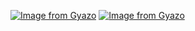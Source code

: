 [![Image from Gyazo](https://i.gyazo.com/d432d1bfc266e1640a8293f7121f5045.jpg)](https://gyazo.com/d432d1bfc266e1640a8293f7121f5045)
[![Image from Gyazo](https://i.gyazo.com/d41f0964c7f35eba3087fbb6d054658a.png)](https://gyazo.com/d41f0964c7f35eba3087fbb6d054658a)
